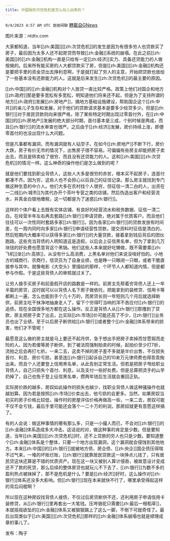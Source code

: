 ```yaml
---
title: 中国版的次贷危机是怎么玩儿出来的？
---
```

`9/4/2023 4:57 AM UTC 丽丽闲聊` [轉載自GNews](https://gnews.org/articles/1641339)

图片来源：ntdtv.com  

大家都知道，当年[[zh:美国]][[zh:次贷危机]]的发生是因为有很多穷人也贷款买了房子，最后因为太多人还不起房贷而导致[[zh:金融]]系统的崩塌。在此之前[[zh:美国]]的[[zh:金融]]机构一直是只给有一定[[zh:经济]]实力、具备还贷能力的人做按揭的。后来所有能买房的人大都贷款买了房，但是[[zh:美国]][[zh:金融]]机构还是要把手里的资金贷出去挣利息啊，于是就打起了穷人的主意，开始把贷款也放给了一些基本没有还款能力的人。这就是后来发生[[zh:次贷危机]]的最主要的原因。  

[[zh:中国]]的[[zh:金融]]机构对个人放贷一直比较严格。政策上他们对国企和地方[[zh:政府]]那是要多宽松有多宽松，明知道他们将来还不起，但是为了支持所谓的地方[[zh:政府]]发展[[zh:房地产]]，搞地方基础设施建设，帮助国企这个[[zh:中共]]的亲儿子生存和发展，对于他们的贷款请求基本是要多少给贷多少。但是[[zh:银行]]对于居民贷款则向来很严格，除了某些特定时期出现过零首付外，在[[zh:中国]]的[[zh:房地产]]发展的绝大部分时期，首付基本是三成，个别时候是两成，而且[[zh:银行]]的流水审查也很严。之后由于[[zh:经济]]发展，房价持续上涨，即便零首付的也没出现什么大问题。  

但是凡事都有漏洞，而有漏洞就有人钻空子。在如今[[zh:房地产]]不断下行，房价大跌，房子有价无市的情况下，出售房子很不容易。可偏偏有些房主却能把房子卖出去，而且是转卖给了很穷、而且没有还贷能力的人。这和[[zh:美国]][[zh:次贷危机]]的情况一样。这么神奇的操作他们是怎么做到的呢？  

就是他们要找到职业背债人，这些人大多是很穷的赤贫，根本买不起房子，连首付都凑不齐。因为穷，这些人也不会担心以后自己的征信记录。那么房主就找到专门做这种生意的中介人。他们大多在农村找个人很穷，但征信一清二白的人，出资在一二线[[zh:城市]]为其代办开个茶叶专营之类的店铺，然后伪造出客户和经营流水，并真金白银地缴税，这一切都是为了迷惑[[zh:银行]]。  

这样的个体户看上去既有实体店铺、有良好的经营流水和税务数据、征信一清二白。在经营半年左右再去套路[[zh:银行]]申请贷款，绝对属于优质客户。而且他们往往可以一次性同时套路多家[[zh:银行]]。因为各家[[zh:银行]]的贷款发放有时间差，在一周内同时向多家[[zh:银行]]申请经营性贷款，提交资料时征信是清白的，然后短期内大概率可以获得多家[[zh:银行]]的大量贷款，接着拿到钱后背后的团伙跑路。这些充当背债的人明知道这是造假，以后会上征信黑名单，但为了拿到几万块钱的好处费也愿意背这个黑锅。他们这些人本来就好吃懒做，既不需要乘[[zh:飞机]]坐[[zh:高铁]]，从没有什么高消费，上黑名单对他们来说没啥好怕的。小地方的城商行、农商行，信贷员为了自身业绩，也是睁一只眼闭一只眼，或者干脆直接参与其中。就像电影《大空头》里描绘的那样，个环节人人都知道内情，但是都参与作假。于是这些背债人的审核就过关了。  

让穷人接手买房子和前面假开店的路数是一样的。前房主先帮着穷背债人还上一年半载的房贷，这时就可以以背债人名下房子做依托，把能拿到的装修贷、信用卡等都刷上一遍，怎么也能到手个几十万的，而房贷长则一年短则几个月后就选择断供，前房主吃干抹净地抽身走人了，留下个穷得叮当响的浑不吝应付[[zh:银行]]的追债。现在全国很多地方都在这么操作。反正是背债人从[[zh:银行]]那撸到了贷款，房主把房子卖了出去，比实际[[zh:市场]]价可能还高了不少，[[zh:银行]]业务员也出了业绩，至于以后房子断供给[[zh:银行]]或者整个[[zh:金融]]体系带来的损害，他们才不管呢！ 

最愿意这么做的房主就是马上要还不起月供，急于想出手把房子卖掉而甘愿铤而走险的人。因为若傻等房子断供，到了被法院强制拍卖的时候，起拍价至少打7折，流拍之后会再打七折。一来二去，这卖不掉的房子差不多就是半价出售，不仅损失首付、利息、房价亏损，甚至连[[zh:银行]]起诉自己的10来万元律师费也得乖乖掏出来。而且个人还要登上信用黑名单，从此告别正常生活。但若是把房子甩给职业背债人，自己只损失个首付、利息，以及支付一些好处费。但是总算把烫手的山芋扔掉了，自己也免于登上征信黑名单，攒两年钱后生活就会重回正轨。  

实际房价跌的越多，房奴如此操作的损失也越少，找职业背债人做这种骚操作也就越划算。因为若是按照[[zh:市场]]价卖出去，他亏损的会更多。当然，如果房奴当初买的房子价格比较低，操作时的房屋评估价格再做高一些，一来二去，房奴可能不仅不会亏钱，最后手里可能还会落个一二十万的利润，那房奴就更有意愿这样搞了。  

有的人会说：做这种事情的哪有那么多，只是一小撮人而已，不会对[[zh:银行]]的[[zh:金融]]体系造成多大冲击。这话说的对，做这种事的肯定是少数。但是要知道，当年[[zh:美国]][[zh:次贷危机]]时，还不上贷款的穷人也只是少数。要知道整个[[zh:金融]]体系是个整体，只要一个地方出现漏洞，这个漏洞就会侵蚀到其他地方。本来[[zh:中国]]的[[zh:银行]]就被地方债、房企债、[[zh:央企]]国企债压得喘不过气来，一堆的坏账烂账，[[zh:银行]]就靠居民贷款这一块挣点儿钱了，只有居民贷这块还算是不错的优质资产。现在这一块又被别人算计侵吞，被故意设计变成还不了款的死贷，那么后续的整体房贷也就玩儿不下去了，[[zh:银行]]为数不多的盈利热点被抹掉了，那不是危机是什么？要是[[zh:经济]]好时，这么操作对[[zh:银行]]体系还没多大影响。但[[zh:银行]]现在本来就快不行了，哪里承受得起这样的背后闷棍啊？  

所以现在这种房奴找背债人接债，不仅过后房贷断供不还，还利用房子申请信用卡装修贷，从[[zh:银行]]里再套出一大笔钱。压垮骆驼只需要[[zh:最后一根稻草]]，本就摇摇欲坠的[[zh:金融]]体系又被狠狠踹上了这么一脚，不倒下可就奇怪了。最后出现类似于[[zh:美国]][[zh:次贷危机]]那样的[[zh:金融]]体系崩塌也就是顺理成章的事儿了。  
  
发布：陶子
